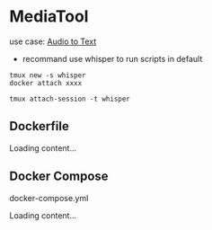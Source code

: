 # MediaTool


use case: [Audio to Text](https://github.com/LatticeMage/Tools/tree/main/Productivity/Converter/Subtitle)

* recommand use whisper to run scripts in default

```
tmux new -s whisper
docker attach xxxx
```


```
tmux attach-session -t whisper
```

## Dockerfile
<div class="load_as_code_session" data-url="Dockerfile">
  Loading content...
</div>


## Docker Compose
docker-compose.yml

<div class="load_as_code_session" data-url="docker-compose.yml">
  Loading content...
</div>


<script src="https://posetmage.com/cdn/js/LoadAsCodeSession.js"></script>
